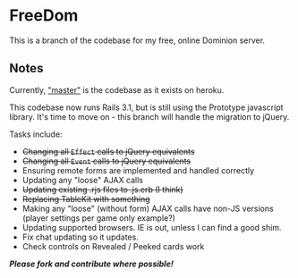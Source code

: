 FreeDom
======

This is a branch of the codebase for my free, online Dominion server.

Notes
-----

Currently, ["master"](https://github.com/asilano/free-dom/) is the codebase as it exists on heroku.

This codebase now runs Rails 3.1, but is still using the Prototype javascript library. It's time to move on - this branch will handle the migration to jQuery.

Tasks include:
* ~~Changing all `Effect` calls to jQuery equivalents~~
* ~~Changing all `Event` calls to jQuery equivalents~~
* Ensuring remote forms are implemented and handled correctly
* Updating any "loose" AJAX calls
* ~~Updating existing .rjs files to .js.erb (I think)~~
* ~~Replacing TableKit with something~~
* Making any "loose" (without form) AJAX calls have non-JS versions (player settings per game only example?)
* Updating supported browsers. IE is out, unless I can find a good shim.
* Fix chat updating so it updates.
* Check controls on Revealed / Peeked cards work

_**Please fork and contribute where possible!**_
